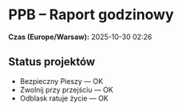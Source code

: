 # PPB – Raport godzinowy
**Czas (Europe/Warsaw):** 2025-10-30 02:26

## Status projektów
- Bezpieczny Pieszy — OK
- Zwolnij przy przejściu — OK
- Odblask ratuje życie — OK

